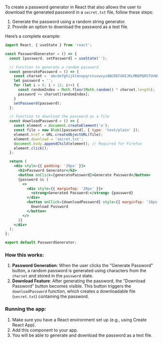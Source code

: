 To create a password generator in React that also allows the user to download the generated password in a `secret.txt` file, follow these steps:

1. Generate the password using a random string generator.
2. Provide an option to download the password as a text file.

Here’s a complete example:

```jsx
import React, { useState } from 'react';

const PasswordGenerator = () => {
  const [password, setPassword] = useState('');

  // Function to generate a random password
  const generatePassword = () => {
    const charset = 'abcdefghijklmnopqrstuvwxyzABCDEFGHIJKLMNOPQRSTUVWXYZ0123456789!@#$%^&*()_+';
    let password = '';
    for (let i = 0; i < 12; i++) {
      const randomIndex = Math.floor(Math.random() * charset.length);
      password += charset[randomIndex];
    }
    setPassword(password);
  };

  // Function to download the password as a file
  const downloadPassword = () => {
    const element = document.createElement('a');
    const file = new Blob([password], { type: 'text/plain' });
    element.href = URL.createObjectURL(file);
    element.download = 'secret.txt';
    document.body.appendChild(element); // Required for Firefox
    element.click();
  };

  return (
    <div style={{ padding: '20px' }}>
      <h2>Password Generator</h2>
      <button onClick={generatePassword}>Generate Password</button>
      {password && (
        <>
          <div style={{ marginTop: '20px' }}>
            <strong>Generated Password:</strong> {password}
          </div>
          <button onClick={downloadPassword} style={{ marginTop: '10px' }}>
            Download Password
          </button>
        </>
      )}
    </div>
  );
};

export default PasswordGenerator;
```

### How this works:
1. **Password Generation**: When the user clicks the "Generate Password" button, a random password is generated using characters from the `charset` and stored in the `password` state.
2. **Download Feature**: After generating the password, the "Download Password" button becomes visible. This button triggers the `downloadPassword` function, which creates a downloadable file (`secret.txt`) containing the password.

### Running the app:
1. Make sure you have a React environment set up (e.g., using Create React App).
2. Add this component to your app.
3. You will be able to generate and download the password as a text file.